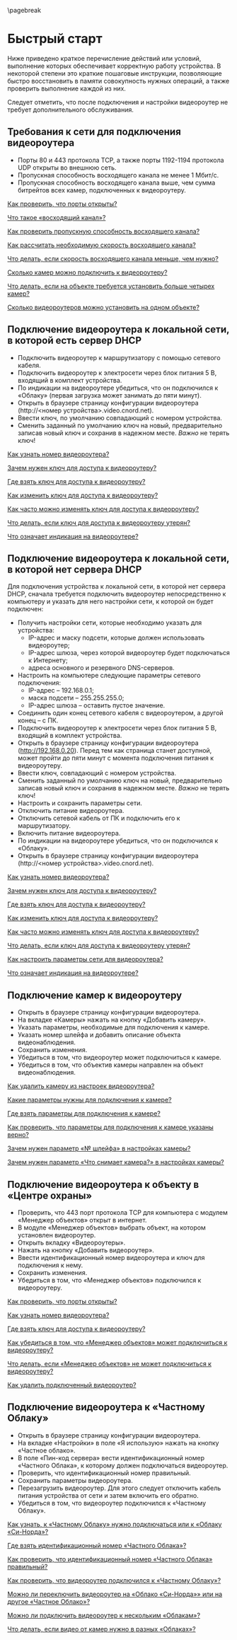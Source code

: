 \pagebreak

# Быстрый старт 

Ниже приведено краткое перечисление действий или условий, выполнение которых обеспечивает корректную работу устройства. В некоторой степени это краткие пошаговые инструкции, позволяющие быстро восстановить в памяти совокупность нужных операций, а также проверить выполнение каждой из них.

Следует отметить, что после подключения и настройки видеороутер не требует дополнительного обслуживания.

## Требования к сети для подключения видеороутера

* Порты 80 и 443 протокола TCP, а также порты 1192-1194 протокола UDP открыты во внешнюю сеть.
* Пропускная способность восходящего канала не менее 1 Мбит/с.
* Пропускная способность восходящего канала выше, чем сумма битрейтов всех камер, подключенных к видеороутеру.

[Как проверить, что порты открыты?](#how-to-check-ports)

[Что такое «восходящий канал»?](#what-is-upload-band)

[Как проверить пропускную способность восходящего канала?](#how-to-check-bandwidth)

[Как рассчитать необходимую скорость восходящего канала?](#how-to-calc-bandwidth)

[Что делать, если скорость восходящего канала меньше, чем нужно?](#what-todo-if-bandwidth-smaller)

[Сколько камер можно подключить к видеороутеру?](#how-many-cams)

[Что делать, если на объекте требуется установить больше четырех камер?](#what-todo-if-more-cams)

[Сколько видеороутеров можно установить на одном объекте?](#how-many-router-for-one-cust)

## Подключение видеороутера к локальной сети, в которой есть сервер DHCP
* Подключить видеороутер к маршрутизатору с помощью сетевого кабеля.
* Подключить видеороутер к электросети через блок питания 5 В, входящий в комплект устройства.
* По индикации на видеороутере убедиться, что он подключился к «Облаку» (первая загрузка может занимать до пяти минут).
* Открыть в браузере страницу конфигурации видеороутера (http://\<номер устройства\>.video.cnord.net).
* Ввести ключ, по умолчанию совпадающий с номером устройства.
* Сменить заданный по умолчанию ключ на новый, предварительно записав новый ключ и сохранив в надежном месте. *Важно* не терять ключ!

[Как узнать номер видеороутера?](#what-is-router-number)

[Зачем нужен ключ для доступа к видеороутеру?](#what-is-key-happening)

[Где взять ключ для доступа к видеороутеру?](#how-to-get-key)

[Как изменить ключ для доступа к видеороутеру?](#how-to-change-key)

[Как часто можно изменять ключ для доступа к видеороутеру?](#how-often-change-key)

[Что делать, если ключ для доступа к видеороутеру утерян?](#what-todo-key-lost)

[Что означает индикация на видеороутере?](#what-led-happening)

## Подключение видеороутера к локальной сети, в которой нет сервера DHCP

Для подключения устройства к локальной сети, в которой нет сервера DHCP, сначала требуется подключить видеороутер непосредственно к компьютеру и указать для него настройки сети, к которой он будет подключен:

* Получить настройки сети, которые необходимо указать для устройства:
	* IP-адрес и маску подсети, которые должен использовать видеороутер;
	* IP-адрес шлюза, через которой видеороутер будет подключаться к Интернету;
	* адреса основного и резервного DNS-серверов.
* Настроить на компьютере следующие параметры сетевого подключения:
	* IP-адрес – 192.168.0.1;
	* маска подсети – 255.255.255.0;
	* IP-адрес шлюза – оставить пустое значение.
* Соединить один конец сетевого кабеля с видеороутером, а другой конец – с ПК.
* Подключить видеороутер к электросети через блок питания 5 В, входящий в комплект устройства.
* Открыть в браузере страницу конфигурации видеороутера (http://192.168.0.20). Перед тем как страница станет доступной, может пройти до пяти минут с момента подключения питания к видеороутеру.
* Ввести ключ, совпадающий с номером устройства.
* Сменить заданный по умолчанию ключ на новый, предварительно записав новый ключ и сохранив в надежном месте. *Важно* не терять ключ! 
* Настроить и сохранить параметры сети.
* Отключить питание видеороутера.
* Отключить сетевой кабель от ПК и подключить его к маршрутизатору.
* Включить питание видеороутера.
* По индикации на видеороутере убедиться, что он подключился к «Облаку».
* Открыть в браузере страницу конфигурации видеороутера (http://\<номер устройства\>.video.cnord.net).

[Как узнать номер видеороутера?](#what-is-router-number)

[Зачем нужен ключ для доступа к видеороутеру?](#what-is-key-happening)

[Где взять ключ для доступа к видеороутеру?](#how-to-get-key)

[Как изменить ключ для доступа к видеороутеру?](#how-to-change-key)

[Как часто можно изменять ключ для доступа к видеороутеру?](#how-often-change-key)

[Что делать, если ключ для доступа к видеороутеру утерян?](#what-todo-key-lost)

[Как настроить параметры сети для видеороутера?](#how-setup-network)

[Что означает индикация на видеороутере?](#what-led-happening)

## Подключение камер к видеороутеру

* Открыть в браузере страницу конфигурации видеороутера.
* На вкладке «Камеры» нажать на кнопку «Добавить камеру». 
* Указать параметры, необходимые для подключения к камере. 
* Указать номер шлейфа и добавить описание объекта видеонаблюдения.
* Сохранить изменения.
* Убедиться в том, что видеороутер может подключиться к камере.
* Убедиться в том, что объектив камеры направлен на объект видеонаблюдения.

[Как удалить камеру из настроек видеороутера?](#how-to-delete-cam)

[Какие параметры нужны для подключения к камере?](#what-param-for-cam) 

[Где взять параметры для подключения к камере?](#where-get-param-for-cam) 

[Как проверить, что параметры для подключения к камере указаны верно?](#how-check-param-for-cam)

[Зачем нужен параметр «№ шлейфа» в настройках камеры?](#what-is-zone-for-cam) 

[Зачем нужен параметр «Что снимает камера?» в настройках камеры?](#what-is-desc-for-cam)

## Подключение видеороутера к объекту в «Центре охраны»

* Проверить, что 443 порт протокола TCP для компьютера с модулем «Менеджер объектов» открыт в интернет.
* В модуле «Менеджер объектов» выбрать объект, на котором установлен видеороутер.
* Открыть вкладку «Видеороутеры».
* Нажать на кнопку «Добавить видеороутер».
* Ввести идентификационный номер видеороутера и ключ для подключения к нему.
* Сохранить изменения.
* Убедиться в том, что «Менеджер объектов» подключился к видеороутеру.

[Как проверить, что порты открыты?](#how-to-check-ports)

[Как узнать номер видеороутера?](#what-is-router-number)

[Где взять ключ для доступа к видеороутеру?](#how-to-get-key)

[Как убедиться в том, что «Менеджер объектов» может подключиться к видеороутеру?](#how-to-check-objman)

[Что делать, если «Менеджер объектов» не может подключиться к видеороутеру?](#what-to-do-objman-fail)
 
[Как удалить подключенный видеороутер?](#how-to-delete-router)

## Подключение видеороутера к «Частному Облаку»

* Открыть в браузере страницу конфигурации видеороутера.
* На вкладке «Настройки» в поле «Я использую» нажать на кнопку «Частное облако».
* В поле «Пин-код сервера» вести идентификационный номер «Частного Облака», к которому должен подключаться видеороутер.
* Проверить, что идентификационный номер правильный.
* Сохранить параметры видеороутера.
* Перезагрузить видеороутер. Для этого следует отключить кабель питания устройства от сети и затем включить его обратно.
* Убедиться в том, что видеороутер подключился к «Частному Облаку».

[Как узнать, к «Частному Облаку» нужно подключаться или к «Облаку «Си-Норда»?](#how-to-select-cloud)

[Где взять идентификационный номер «Частного Облака»?](#where-to-get-cloud-id)

[Как проверить, что идентификационный номер «Частного Облака» правильный?](#how-to-check-cloud-id)

[Как проверить, что видеороутер подключился к «Частному Облаку»?](#how-to-check-router-connection)

[Можно ли переключить видеороутер на «Облако «Си-Норда»» или на другое «Частное Облако»?](#can-change-cloud)

[Можно ли подключить видеороутер к нескольким «Облакам»?](#can-connect-two-cloud)

[Что делать, если видео от камер нужно в разных «Облаках»?](#what-to-do-need-two-cloud)









 


